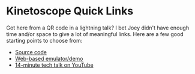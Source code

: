# Kinetoscope Quick Links

Got here from a QR code in a lightning talk?  I bet Joey didn't have enough time and/or space to give a lot of meaningful links.  Here are a few good starting points to choose from:

 * [Source code](https://github.com/joeyparrish/kinetoscope)
 * [Web-based emulator/demo](https://joeyparrish.github.io/kinetoscope/)
 * [14-minute tech talk on YouTube](https://youtu.be/0Atlf_whVgA)
